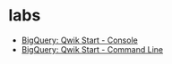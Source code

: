 # labs
- [BigQuery: Qwik Start - Console](https://www.cloudskillsboost.google/focuses/1145?catalog_rank=%7B%22rank%22%3A8%2C%22num_filters%22%3A0%2C%22has_search%22%3Atrue%7D&parent=catalog&search_id=51673065)
- [BigQuery: Qwik Start - Command Line](https://www.cloudskillsboost.google/focuses/577?catalog_rank=%7B%22rank%22%3A2%2C%22num_filters%22%3A0%2C%22has_search%22%3Atrue%7D&parent=catalog&search_id=51819715)
